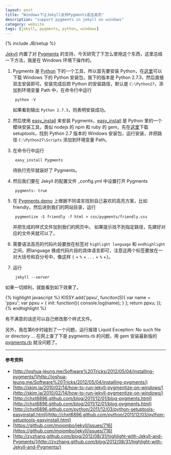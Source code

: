 ```yaml
---
layout: post
title: "Windows下让Jekyll支持Pygments语法高亮"
description: "support pygments in jekyll on windows"
category: website
tags: [jekyll, pygments, python, windows]
---
```

{% include JB/setup %}

[Jekyll](http://jekyllrb.com/) 内置了对 [Pygments](http://pygments.org/) 的支持，今天研究了下怎么使用这个东西，这里总结一下方法，我是在 Windows 环境下操作的。

1. Pygments 是 [Python](http://www.python.org/) 下的一个工具，所以首先要安装 Python，在[这里](http://www.python.org/download/)可以下载 Windows 下的 Python 安装包，我下的版本是 Python 2.7.3，然后直接双击安装即可。安装完成后把 Python 的安装路径，默认是 `C:\Python27`，添加到环境变量 Path 中，在命令行中运行

		python -V
	如果看到输出 `Python 2.7.3`，则表明安装成功。

2. 然后使用 [easy_install](http://packages.python.org/distribute/easy_install.html) 来安装 Pygments，[easy_install](http://peak.telecommunity.com/DevCenter/EasyInstall) 是 Python 里的一个模块安装工具，类似 nodejs 的 npm 和 ruby 的 gem，先在[这里](http://pypi.python.org/pypi/setuptools)下载 setuptools，找到 Python 2.7 版本的 Windows 安装包，运行安装，并把路径 `C:\Python27\Scripts` 添加到环境变量 Path。

3. 在命令行中运行

		easy_install Pygments
	待执行完毕就装好了 Pygments。

4. 然后我们要在 Jekyll 的配置文件 _config.yml 中设置打开 Pygments

		pygments: true

5. 在 [Pygments demo](http://pygments.org/demo/) 上根据不同语言找到自己喜欢的高亮方案，比如 friendly，然后进到我们的网站目录，运行

		pygmentize -S friendly -f html > css/pygments/friendly.css
	并把生成的样式文件加到我们的网页中。
	如果提示找不到指定路径，先建好对应的文件夹就可以了。

6. 需要语法高亮的代码片段要放在标签对 `highlight language` 和 `endhighlight` 之间，把language 换成代码片段的具体语言即可，注意这两个标签要放在一对大括号和百分号中，像这样 `{` + `%` + `...` + `%` +`}`。

7. 运行

		jekyll --server

如果一切顺利，就能看到如下效果了。

{% highlight javascript %}
KISSY.add('ppxu', funciton(S){
	var name = 'ppxu';
	var ppxu = {
		init: function(){
			console.log(name);
		}
	};
	return ppxu;
});
{% endhighlight %}

有不满意的话还可以自己修改那个样式文件。

另外，我在第6步时碰到了一个问题，运行报错
	Liquid Exception: No such file or directory ...
在网上查了下是 pygments.rb 的问题，用 gem 安装最新版的 [pygments.rb](http://rubygems.org/gems/pygments.rb) 就没问题了。

-------------------
#### 参考资料

* [http://joshua-leung.me/Software%20Tricks/2012/05/04/installing-pygments/](http://joshua-leung.me/Software%20Tricks/2012/05/04/installing-pygments/)
* [http://skim.la/2010/02/14/how-to-run-jekyll-pygmentize-on-windows/](http://skim.la/2010/02/14/how-to-run-jekyll-pygmentize-on-windows/)
* [http://chxt6896.github.com/blog/2011/12/01/blog-pygments.html](http://chxt6896.github.com/blog/2011/12/01/blog-pygments.html)
* [http://chxt6896.github.com/python/2011/12/03/python-setuptools-easyinstall.html](http://chxt6896.github.com/python/2011/12/03/python-setuptools-easyinstall.html)
* [https://github.com/mojombo/jekyll/issues/716](https://github.com/mojombo/jekyll/issues/716)
* [http://zyzhang.github.com/blog/2012/08/31/highlight-with-Jekyll-and-Pygments/](http://zyzhang.github.com/blog/2012/08/31/highlight-with-Jekyll-and-Pygments/)